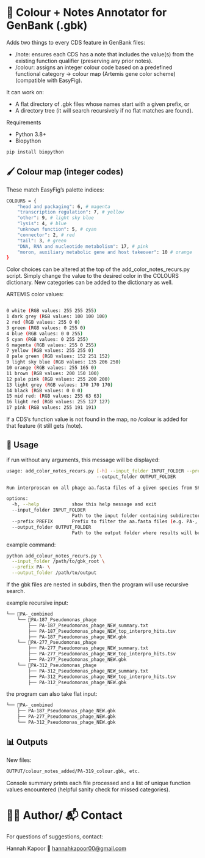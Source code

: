 # 🎨 Colour + Notes Annotator for GenBank (.gbk)

Adds two things to every CDS feature in GenBank files:

- /note: ensures each CDS has a note that includes the value(s) from the existing function qualifier (preserving any prior notes).
- /colour: assigns an integer colour code based on a predefined functional category → colour map (Artemis gene color scheme) (compatible with EasyFig).

It can work on:

- A flat directory of .gbk files whose names start with a given prefix, or
- A directory tree (it will search recursively if no flat matches are found).

Requirements

- Python 3.8+
- Biopython

```bash
pip install biopython

```

## 🖌️ Colour map (integer codes)

These match EasyFig’s palette indices:

```bash
COLOURS = {
    "head and packaging": 6, # magenta
    "transcription regulation": 7, # yellow
    "other": 9, # light sky blue
    "lysis": 4, # blue
    "unknown function": 5, # cyan
    "connector": 2, # red
    "tail": 3, # green
    "DNA, RNA and nucleotide metabolism": 17, # pink
    "moron, auxiliary metabolic gene and host takeover": 10 # orange  
}

```

Color choices can be altered at the top of the add_color_notes_recurs.py script. Simply change the value to the desired color in the COLOURS dictionary. New categories can be added to the dictionary as well. 

ARTEMIS color values: 

```bash 

0 white (RGB values: 255 255 255)
1 dark grey (RGB values: 100 100 100)
2 red (RGB values: 255 0 0)
3 green (RGB values: 0 255 0)
4 blue (RGB values: 0 0 255)
5 cyan (RGB values: 0 255 255)
6 magenta (RGB values: 255 0 255)
7 yellow (RGB values: 255 255 0)
8 pale green (RGB values: 152 251 152)
9 light sky blue (RGB values: 135 206 250)
10 orange (RGB values: 255 165 0)
11 brown (RGB values: 200 150 100)
12 pale pink (RGB values: 255 200 200)
13 light grey (RGB values: 170 170 170)
14 black (RGB values: 0 0 0)
15 mid red: (RGB values: 255 63 63)
16 light red (RGB values: 255 127 127)
17 pink (RGB values: 255 191 191)

```

If a CDS’s function value is not found in the map, no /colour is added for that feature (it still gets /note).


## 🧪 Usage

if run without any arguments, this message will be displayed: 

```bash 
usage: add_color_notes_recurs.py [-h] --input_folder INPUT_FOLDER --prefix PREFIX
                                 --output_folder OUTPUT_FOLDER

Run interproscan on all phage aa.fasta files of a given species from SPHAE output.

options:
  -h, --help            show this help message and exit
  --input_folder INPUT_FOLDER
                        Path to the input folder containing subdirectories with .gbk files.
  --prefix PREFIX       Prefix to filter the aa.fasta files (e.g. PA-, KA-, Phage-).
  --output_folder OUTPUT_FOLDER
                        Path to the output folder where results will be saved.

```

example command: 

```bash 
python add_colour_notes_recurs.py \
  --input_folder /path/to/gbk_root \
  --prefix PA- \
  --output_folder /path/to/output

```

If the gbk files are nested in subdirs, then the program will use recursive search. 

example recursive input:

```bash
└── 📁PA-_combined
    └── 📁PA-187_Pseudomonas_phage
        ├── PA-187_Pseudomonas_phage_NEW_summary.txt
        ├── PA-187_Pseudomonas_phage_NEW_top_interpro_hits.tsv
        ├── PA-187_Pseudomonas_phage_NEW.gbk
    └── 📁PA-277_Pseudomonas_phage
        ├── PA-277_Pseudomonas_phage_NEW_summary.txt
        ├── PA-277_Pseudomonas_phage_NEW_top_interpro_hits.tsv
        ├── PA-277_Pseudomonas_phage_NEW.gbk
    └── 📁PA-312_Pseudomonas_phage
        ├── PA-312_Pseudomonas_phage_NEW_summary.txt
        ├── PA-312_Pseudomonas_phage_NEW_top_interpro_hits.tsv
        ├── PA-312_Pseudomonas_phage_NEW.gbk

```

the program can also take flat input: 

```bash
└── 📁PA-_combined
    ├── PA-187_Pseudomonas_phage_NEW.gbk
    ├── PA-277_Pseudomonas_phage_NEW.gbk
    └── PA-312_Pseudomonas_phage_NEW.gbk

```

## 📊 Outputs

New files:
```bash 
OUTPUT/colour_notes_added/PA-319_colour.gbk, etc.

```

Console summary prints each file processed and a list of unique function values encountered (helpful sanity check for missed categories).


# 🙋‍♀️ Author/ 📬 Contact

For questions of suggestions, contact: 

Hannah Kapoor
📧 hannahkapoor00@gmail.com 
